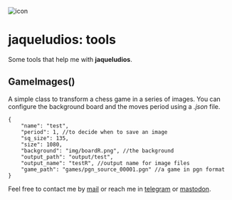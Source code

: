 ![icon](https://gitlab.com/rodrigovalla/jaqueludios/-/raw/themoststable/public/assets/img/logo_64.png)
# jaqueludios: tools

Some tools that help me with **jaqueludios**.  

## GameImages()

A simple class to transform a chess game in a series of images. You can configure the background
board and the moves period using a *.json* file.  

```
{
	"name": "test",
	"period": 1, //to decide when to save an image
	"sq_size": 135,
	"size": 1080,
	"background": "img/boardR.png", //the background
	"output_path": "output/test",
	"output_name": "testR", //output name for image files
	"game_path": "games/pgn_source_00001.pgn" //a game in pgn format
}
```


Feel free to contact me by [mail](mailto:rodrigovalla@protonmail.ch) or reach me in
[telegram](https://t.me/rvalla) or [mastodon](https://fosstodon.org/@rvalla).

